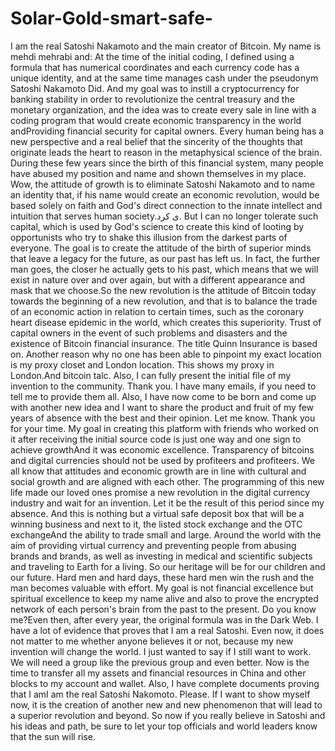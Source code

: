 # Solar-Gold-smart-safe-
  I am the real Satoshi Nakamoto and the main creator of Bitcoin. My name is mehdi mehrabi and: At the time of the initial coding, I defined using a formula that has numerical coordinates and each currency code has a unique identity, and at the same time manages cash under the pseudonym Satoshi Nakamoto Did. And my goal was to instill a cryptocurrency for banking stability in order to revolutionize the central treasury and the monetary organization, and the idea was to create every sale in line with a coding program that would create economic transparency in the world andProviding financial security for capital owners. Every human being has a new perspective and a real belief that the sincerity of the thoughts that originate leads the heart to reason in the metaphysical science of the brain. During these few years since the birth of this financial system, many people have abused my position and name and shown themselves in my place. Wow, the attitude of growth is to eliminate Satoshi Nakamoto and to name an identity that, if his name would create an economic revolution, would be based solely on faith and God's direct connection to the innate intellect and intuition that serves human society.ی کرد. But I can no longer tolerate such capital, which is used by God's science to create this kind of looting by opportunists who try to shake this illusion from the darkest parts of everyone. The goal is to create the attitude of the birth of superior minds that leave a legacy for the future, as our past has left us. In fact, the further man goes, the closer he actually gets to his past, which means that we will exist in nature over and over again, but with a different appearance and mask that we choose.So the new revolution is the attitude of Bitcoin today towards the beginning of a new revolution, and that is to balance the trade of an economic action in relation to certain times, such as the coronary heart disease epidemic in the world, which creates this superiority. Trust of capital owners in the event of such problems and disasters and the existence of Bitcoin financial insurance. The title Quinn Insurance is based on. Another reason why no one has been able to pinpoint my exact location is my proxy closet and London location. This shows my proxy in London.And bitcoin talc. Also, I can fully present the initial file of my invention to the community. Thank you. I have many emails, if you need to tell me to provide them all. Also, I have now come to be born and come up with another new idea and I want to share the product and fruit of my few years of absence with the best and their opinion. Let me know. Thank you for your time. My goal in creating this platform with friends who worked on it after receiving the initial source code is just one way and one sign to achieve growthAnd it was economic excellence. Transparency of bitcoins and digital currencies should not be used by profiteers and profiteers. We all know that attitudes and economic growth are in line with cultural and social growth and are aligned with each other. The programming of this new life made our loved ones promise a new revolution in the digital currency industry and wait for an invention. Let it be the result of this period since my absence. And this is nothing but a virtual safe deposit box that will be a winning business and next to it, the listed stock exchange and the OTC exchangeAnd the ability to trade small and large. Around the world with the aim of providing virtual currency and preventing people from abusing brands and brands, as well as investing in medical and scientific subjects and traveling to Earth for a living. So our heritage will be for our children and our future. Hard men and hard days, these hard men win the rush and the man becomes valuable with effort. My goal is not financial excellence but spiritual excellence to keep my name alive and also to prove the encrypted network of each person's brain from the past to the present. Do you know me?Even then, after every year, the original formula was in the Dark Web. I have a lot of evidence that proves that I am a real Satoshi. Even now, it does not matter to me whether anyone believes it or not, because my new invention will change the world. I just wanted to say if I still want to work. We will need a group like the previous group and even better. Now is the time to transfer all my assets and financial resources in China and other blocks to my account and wallet. Also, I have complete documents proving that I amI am the real Satoshi Nakomoto. Please. If I want to show myself now, it is the creation of another new and new phenomenon that will lead to a superior revolution and beyond. So now if you really believe in Satoshi and his ideas and path, be sure to let your top officials and world leaders know that the sun will rise.
